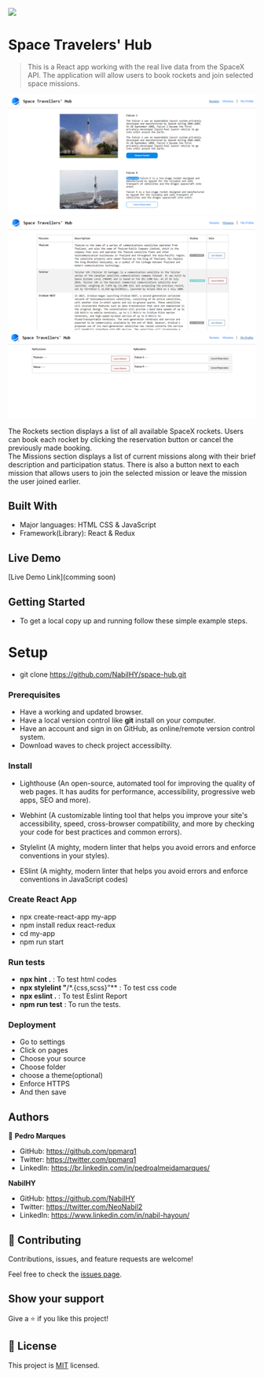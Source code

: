 ![](https://img.shields.io/badge/Microverse-blueviolet)

# Space Travelers' Hub

> This is a React app working with the real live data from the SpaceX API. The application will allow users to book rockets and join selected space missions.

![screenshot](./src/assets/rocketpage.png)
![screenshot](./src/assets/missionpage.png)
![screenshot](./src/assets/myprofilepage.png)

The Rockets section displays a list of all available SpaceX rockets. Users can book each rocket by clicking the reservation button or cancel the previously made booking.<br />The Missions section displays a list of current missions along with their brief description and participation status. There is also a button next to each mission that allows users to join the selected mission or leave the mission the user joined earlier.

## Built With

- Major languages: HTML CSS & JavaScript
- Framework(Library): React & Redux

## Live Demo

[Live Demo Link](comming soon)

## Getting Started

- To get a local copy up and running follow these simple example steps.

# Setup

- git clone https://github.com/NabilHY/space-hub.git

### Prerequisites

- Have a working and updated browser.
- Have a local version control like **git** install on your computer.
- Have an account and sign in on GitHub, as online/remote version control system.
- Download waves to check project accessibilty.

### Install

- Lighthouse (An open-source, automated tool for improving the quality of web pages. It has audits for performance, accessibility, progressive web apps, SEO and more).

- Webhint (A customizable linting tool that helps you improve your site's accessibility, speed, cross-browser compatibility, and more by checking your code for best practices and common errors).

- Stylelint (A mighty, modern linter that helps you avoid errors and enforce conventions in your styles).

- ESlint (A mighty, modern linter that helps you avoid errors and enforce conventions in JavaScript codes)

### Create React App

- npx create-react-app my-app
- npm install redux react-redux
- cd my-app
- npm run start

### Run tests

- **npx hint .** : To test html codes
- **npx stylelint "**/\*.{css,scss}"\*\* : To test css code
- **npx eslint .** : To test Eslint Report
- **npm run test** : To run the tests.

### Deployment

- Go to settings
- Click on pages
- Choose your source
- Choose folder
- choose a theme(optional)
- Enforce HTTPS
- And then save

## Authors

👤 **Pedro Marques**

- GitHub: https://github.com/ppmarq1
- Twitter: https://twitter.com/ppmarq1
- LinkedIn: https://br.linkedin.com/in/pedroalmeidamarques/

**NabilHY**

- GitHub: https://github.com/NabilHY
- Twitter: https://twitter.com/NeoNabil2
- LinkedIn: https://www.linkedin.com/in/nabil-hayoun/

## 🤝 Contributing

Contributions, issues, and feature requests are welcome!

Feel free to check the [issues page](https://github.com/NabilHY/space-hub/issues).

## Show your support

Give a ⭐️ if you like this project!

## 📝 License

This project is [MIT](./MIT.md) licensed.
